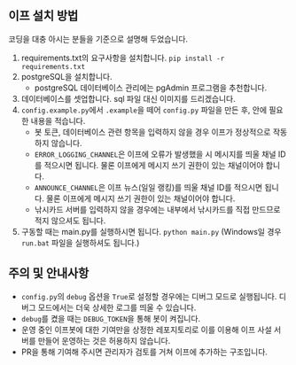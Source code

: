 ## 이프 설치 방법

코딩을 대충 아시는 분들을 기준으로 설명해 두었습니다.

1. requirements.txt의 요구사항을 설치합니다. `pip install -r requirements.txt`
2. postgreSQL을 설치합니다.
    - postgreSQL 데이터베이스 관리에는 pgAdmin 프로그램을 추천합니다.
3. 데이터베이스를 셋업합니다. sql 파일 대신 이미지를 드리겠습니다.
4. `config.example.py`에서 `.example`을 떼어 `config.py` 파일을 만든 후, 안에 필요한 내용을 적습니다.
    - 봇 토큰, 데이터베이스 관련 항목을 입력하지 않을 경우 이프가 정상적으로 작동하지 않습니다.
    - `ERROR_LOGGING_CHANNEL`은 이프에 오류가 발생했을 시 메시지를 띄울 채널 ID를 적으시면 됩니다. 물론 이프에게 메시지 쓰기 권한이 있는 채널이어야 합니다.
    - `ANNOUNCE_CHANNEL`은 이프 뉴스(일일 랭킹)를 띄울 채널 ID를 적으시면 됩니다. 물론 이프에게 메시지 쓰기 권한이 있는 채널이어야 합니다.
    - 낚시카드 서버를 입력하지 않을 경우에는 내부에서 낚시카드를 직접 만드므로 적지 않으셔도 됩니다.
5. 구동할 때는 main.py를 실행하시면 됩니다. `python main.py` (Windows일 경우 `run.bat` 파일을 실행하셔도 됩니다.)

## 주의 및 안내사항

-   `config.py`의 `debug` 옵션을 `True`로 설정할 경우에는 디버그 모드로 실행됩니다. 디버그 모드에서는 더욱 상세한 로그를 띄울 수 있습니다.
-   `debug`를 켰을 때는 `DEBUG_TOKEN`을 통해 봇이 켜집니다.
-   운영 중인 이프봇에 대한 기여만을 상정한 레포지토리로 이를 이용해 이프 사설 서버를 만들어 운영하는 것은 허용하지 않습니다.
-   PR을 통해 기여해 주시면 관리자가 검토를 거쳐 이프에 추가하는 구조입니다.
